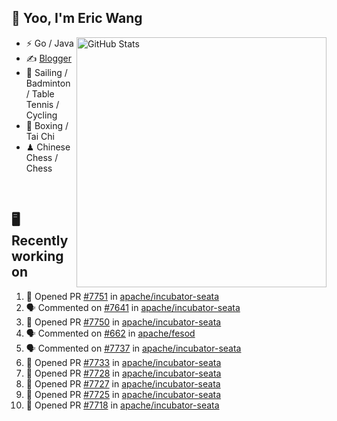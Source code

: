 ## 👋 Yoo, I'm Eric Wang

<img align="right" src="https://github-readme-stats.vercel.app/api?username=WangzJi&show_icons=true&theme=tokyonight&hide_border=true" alt="GitHub Stats" width="400" />


- ⚡ Go / Java
- ✍️ [Blogger](https://niceu.wang)
- 🏃 Sailing / Badminton / Table Tennis / Cycling
- 🥋 Boxing / Tai Chi
- ♟ Chinese Chess / Chess

<br/>

## 🖥️ Recently working on
<!--START_SECTION:activity-->
1. 💪 Opened PR [#7751](undefined) in [apache/incubator-seata](https://github.com/apache/incubator-seata)
2. 🗣 Commented on [#7641](https://github.com/apache/incubator-seata/issues/7641#issuecomment-3465938079) in [apache/incubator-seata](https://github.com/apache/incubator-seata)
3. 💪 Opened PR [#7750](undefined) in [apache/incubator-seata](https://github.com/apache/incubator-seata)
4. 🗣 Commented on [#662](https://github.com/apache/fesod/issues/662#issuecomment-3460120860) in [apache/fesod](https://github.com/apache/fesod)
5. 🗣 Commented on [#7737](https://github.com/apache/incubator-seata/pull/7737#issuecomment-3455117331) in [apache/incubator-seata](https://github.com/apache/incubator-seata)
6. 💪 Opened PR [#7733](undefined) in [apache/incubator-seata](https://github.com/apache/incubator-seata)
7. 💪 Opened PR [#7728](undefined) in [apache/incubator-seata](https://github.com/apache/incubator-seata)
8. 💪 Opened PR [#7727](undefined) in [apache/incubator-seata](https://github.com/apache/incubator-seata)
9. 💪 Opened PR [#7725](undefined) in [apache/incubator-seata](https://github.com/apache/incubator-seata)
10. 💪 Opened PR [#7718](undefined) in [apache/incubator-seata](https://github.com/apache/incubator-seata)
<!--END_SECTION:activity-->

